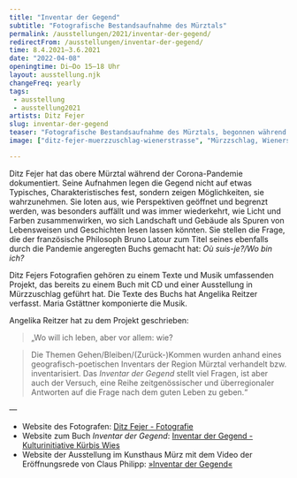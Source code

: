 ```yaml
---
title: "Inventar der Gegend"
subtitle: "Fotografische Bestandsaufnahme des Mürztals"
permalink: /ausstellungen/2021/inventar-der-gegend/
redirectFrom: /ausstellungen/inventar-der-gegend/
time: 8.4.2021–3.6.2021
date: "2022-04-08"
openingtime: Di–Do 15–18 Uhr
layout: ausstellung.njk
changeFreq: yearly
tags: 
 - ausstellung
 - ausstellung2021
artists: Ditz Fejer
slug: inventar-der-gegend
teaser: "Fotografische Bestandsaufnahme des Mürztals, begonnen während der Covid-Pandemie. Teil eines multimedialen Projekts"
image: ["ditz-fejer-muerzzuschlag-wienerstrasse", "Mürzzschlag, Wienerstraße", "Ditz Fejer", "Ditz Fejer"]

---
```


Ditz Fejer hat  das obere Mürztal während der Corona-Pandemie dokumentiert. Seine Aufnahmen legen die Gegend nicht auf etwas Typisches, Charakteristisches fest, sondern zeigen Möglichkeiten, sie wahrzunehmen. Sie loten aus, wie Perspektiven geöffnet und begrenzt werden, was besonders auffällt und was immer wiederkehrt, wie Licht und Farben zusammenwirken, wo sich Landschaft und Gebäude als Spuren von Lebensweisen und Geschichten lesen lassen könnten. Sie stellen die Frage, die der französische Philosoph Bruno Latour zum Titel seines ebenfalls durch die Pandemie angeregten Buchs gemacht hat: *Où suis-je?/Wo bin ich?*

Ditz Fejers Fotografien gehören zu einem Texte und Musik umfassenden Projekt, das bereits zu einem Buch mit CD und einer Ausstellung in Mürzzuschlag geführt hat. Die Texte des Buchs hat Angelika Reitzer verfasst. Maria Gstättner komponierte die Musik.

Angelika Reitzer hat zu dem Projekt geschrieben:

> „Wo will ich leben, aber vor allem: wie?

> Die Themen Gehen/Bleiben/(Zurück-)Kommen wurden anhand eines geografisch-poetischen Inventars der Region Mürztal verhandelt bzw. inventarisiert. Das *Inventar der Gegend* stellt viel Fragen, ist aber auch der Versuch, eine Reihe zeitgenössischer und überregionaler Antworten auf die Frage nach dem guten Leben zu geben.“

—

* Website des Fotografen: [Ditz Fejer - Fotografie](https://www.ditzfejer.at/ "Ditz Fejer - Fotografie")
* Website zum Buch *Inventar der Gegend*: [Inventar der Gegend - Kulturinitiative Kürbis Wies](https://www.kuerbis.at/de/pumpkin-records/shop-produkte/inventar-der-gegend "Inventar der Gegend - Kulturinitiative Kürbis Wies")
* Website der Ausstellung im Kunsthaus Mürz mit dem Video der Eröffnungsrede von Claus Philipp: [»Inventar der Gegend«](https://www.kunsthausmuerz.at/veranstaltungen/inventar-der-gegend-2/ "»Inventar der Gegend« – kunsthaus muerz")


